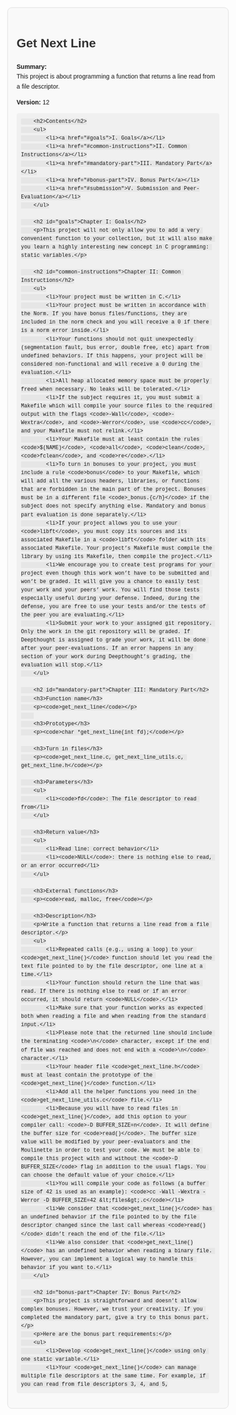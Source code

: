 <!DOCTYPE html>
<html lang="en">
<head>
    <meta charset="UTF-8">
    <meta name="viewport" content="width=device-width, initial-scale=1.0">
    <style>
        body {
            font-family: Arial, sans-serif;
            margin: 0;
            padding: 20px;
            line-height: 1.6;
        }
        h1, h2, h3 {
            color: #333;
        }
        .container {
            max-width: 800px;
            margin: 0 auto;
            padding: 20px;
            border: 1px solid #ddd;
            border-radius: 10px;
            background-color: #f9f9f9;
        }
        pre {
            background-color: #f0f0f0;
            padding: 10px;
            border-radius: 5px;
            overflow-x: auto;
        }
        code {
            font-family: Consolas, 'Courier New', Courier, monospace;
            background-color: #e6e6e6;
            padding: 2px 4px;
            border-radius: 3px;
        }
        ul {
            margin: 0;
            padding: 0 0 0 20px;
        }
        a {
            text-decoration: none;
            color: #0066cc;
        }
        a:hover {
            text-decoration: underline;
        }
    </style>
    <title>Get Next Line</title>
</head>
<body>
    <div class="container">
        <h1>Get Next Line</h1>
        <p><strong>Summary:</strong><br>This project is about programming a function that returns a line read from a file descriptor.</p>
        <p><strong>Version:</strong> 12</p>

        <h2>Contents</h2>
        <ul>
            <li><a href="#goals">I. Goals</a></li>
            <li><a href="#common-instructions">II. Common Instructions</a></li>
            <li><a href="#mandatory-part">III. Mandatory Part</a></li>
            <li><a href="#bonus-part">IV. Bonus Part</a></li>
            <li><a href="#submission">V. Submission and Peer-Evaluation</a></li>
        </ul>

        <h2 id="goals">Chapter I: Goals</h2>
        <p>This project will not only allow you to add a very convenient function to your collection, but it will also make you learn a highly interesting new concept in C programming: static variables.</p>

        <h2 id="common-instructions">Chapter II: Common Instructions</h2>
        <ul>
            <li>Your project must be written in C.</li>
            <li>Your project must be written in accordance with the Norm. If you have bonus files/functions, they are included in the norm check and you will receive a 0 if there is a norm error inside.</li>
            <li>Your functions should not quit unexpectedly (segmentation fault, bus error, double free, etc) apart from undefined behaviors. If this happens, your project will be considered non-functional and will receive a 0 during the evaluation.</li>
            <li>All heap allocated memory space must be properly freed when necessary. No leaks will be tolerated.</li>
            <li>If the subject requires it, you must submit a Makefile which will compile your source files to the required output with the flags <code>-Wall</code>, <code>-Wextra</code>, and <code>-Werror</code>, use <code>cc</code>, and your Makefile must not relink.</li>
            <li>Your Makefile must at least contain the rules <code>$(NAME)</code>, <code>all</code>, <code>clean</code>, <code>fclean</code>, and <code>re</code>.</li>
            <li>To turn in bonuses to your project, you must include a rule <code>bonus</code> to your Makefile, which will add all the various headers, libraries, or functions that are forbidden in the main part of the project. Bonuses must be in a different file <code>_bonus.{c/h}</code> if the subject does not specify anything else. Mandatory and bonus part evaluation is done separately.</li>
            <li>If your project allows you to use your <code>libft</code>, you must copy its sources and its associated Makefile in a <code>libft</code> folder with its associated Makefile. Your project’s Makefile must compile the library by using its Makefile, then compile the project.</li>
            <li>We encourage you to create test programs for your project even though this work won’t have to be submitted and won’t be graded. It will give you a chance to easily test your work and your peers’ work. You will find those tests especially useful during your defense. Indeed, during the defense, you are free to use your tests and/or the tests of the peer you are evaluating.</li>
            <li>Submit your work to your assigned git repository. Only the work in the git repository will be graded. If Deepthought is assigned to grade your work, it will be done after your peer-evaluations. If an error happens in any section of your work during Deepthought’s grading, the evaluation will stop.</li>
        </ul>

        <h2 id="mandatory-part">Chapter III: Mandatory Part</h2>
        <h3>Function name</h3>
        <p><code>get_next_line</code></p>
        
        <h3>Prototype</h3>
        <p><code>char *get_next_line(int fd);</code></p>

        <h3>Turn in files</h3>
        <p><code>get_next_line.c, get_next_line_utils.c, get_next_line.h</code></p>

        <h3>Parameters</h3>
        <ul>
            <li><code>fd</code>: The file descriptor to read from</li>
        </ul>

        <h3>Return value</h3>
        <ul>
            <li>Read line: correct behavior</li>
            <li><code>NULL</code>: there is nothing else to read, or an error occurred</li>
        </ul>

        <h3>External functions</h3>
        <p><code>read, malloc, free</code></p>

        <h3>Description</h3>
        <p>Write a function that returns a line read from a file descriptor.</p>
        <ul>
            <li>Repeated calls (e.g., using a loop) to your <code>get_next_line()</code> function should let you read the text file pointed to by the file descriptor, one line at a time.</li>
            <li>Your function should return the line that was read. If there is nothing else to read or if an error occurred, it should return <code>NULL</code>.</li>
            <li>Make sure that your function works as expected both when reading a file and when reading from the standard input.</li>
            <li>Please note that the returned line should include the terminating <code>\n</code> character, except if the end of file was reached and does not end with a <code>\n</code> character.</li>
            <li>Your header file <code>get_next_line.h</code> must at least contain the prototype of the <code>get_next_line()</code> function.</li>
            <li>Add all the helper functions you need in the <code>get_next_line_utils.c</code> file.</li>
            <li>Because you will have to read files in <code>get_next_line()</code>, add this option to your compiler call: <code>-D BUFFER_SIZE=n</code>. It will define the buffer size for <code>read()</code>. The buffer size value will be modified by your peer-evaluators and the Moulinette in order to test your code. We must be able to compile this project with and without the <code>-D BUFFER_SIZE</code> flag in addition to the usual flags. You can choose the default value of your choice.</li>
            <li>You will compile your code as follows (a buffer size of 42 is used as an example): <code>cc -Wall -Wextra -Werror -D BUFFER_SIZE=42 &lt;files&gt;.c</code></li>
            <li>We consider that <code>get_next_line()</code> has an undefined behavior if the file pointed to by the file descriptor changed since the last call whereas <code>read()</code> didn’t reach the end of the file.</li>
            <li>We also consider that <code>get_next_line()</code> has an undefined behavior when reading a binary file. However, you can implement a logical way to handle this behavior if you want to.</li>
        </ul>

        <h2 id="bonus-part">Chapter IV: Bonus Part</h2>
        <p>This project is straightforward and doesn’t allow complex bonuses. However, we trust your creativity. If you completed the mandatory part, give a try to this bonus part.</p>
        <p>Here are the bonus part requirements:</p>
        <ul>
            <li>Develop <code>get_next_line()</code> using only one static variable.</li>
            <li>Your <code>get_next_line()</code> can manage multiple file descriptors at the same time. For example, if you can read from file descriptors 3, 4, and 5,

    
